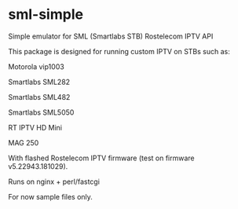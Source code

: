 # sml-simple
Simple emulator for SML (Smartlabs STB) Rostelecom IPTV API


This package is designed for running custom IPTV on STBs such as:

Motorola vip1003

Smartlabs SML282

Smartlabs SML482

Smartlabs SML5050

RT IPTV HD Mini

MAG 250

With flashed Rostelecom IPTV firmware (test on firmware v5.22943.181029).

Runs on nginx + perl/fastcgi

For now sample files only.
